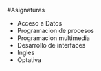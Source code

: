 #Asignaturas
- Acceso a Datos
- Programacion de procesos
- Programacion multimedia
- Desarrollo de interfaces
- Ingles
- Optativa